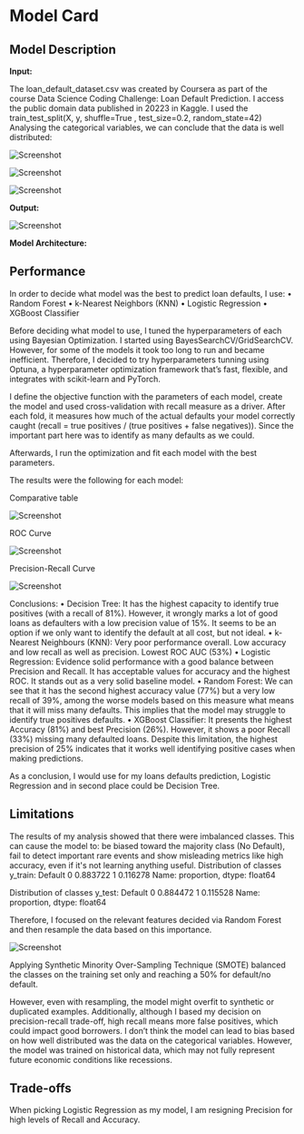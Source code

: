 # Model Card

## Model Description

**Input:** 

The loan_default_dataset.csv was created by Coursera as part of the course Data Science Coding Challenge: Loan Default Prediction. I access the public domain data published in 20223 in Kaggle.
I used the train_test_split(X, y, shuffle=True , test_size=0.2, random_state=42)
Analysing the categorical variables, we can conclude that the data is well distributed:

![Screenshot](model_card_image1.png)

![Screenshot](model_card_image2.png)

![Screenshot](model_card_image3.png)



**Output:** 

![Screenshot](model_card_image4.png)


**Model Architecture:** 
## Performance

In order to decide what model was the best to predict loan defaults, I use:
•	Random Forest
•	k-Nearest Neighbors (KNN)
•	Logistic Regression
•	XGBoost Classifier

Before deciding what model to use, I tuned the hyperparameters of each using Bayesian Optimization. I started using BayesSearchCV/GridSearchCV. However, for some of the models it took too long to run and became inefficient. Therefore, I decided to try hyperparameters tunning using Optuna, a hyperparameter optimization framework that’s fast, flexible, and integrates with scikit-learn and PyTorch.

I define the objective function with the parameters of each model, create the model and used cross-validation with recall measure as a driver. After each fold, it measures how much of the actual defaults your model correctly caught (recall = true positives / (true positives + false negatives)). Since the important part here was to identify as many defaults as we could. 

Afterwards, I run the optimization and fit each model with the best parameters. 

The results were the following for each model:

Comparative table

![Screenshot](model_card_image5.png)

ROC Curve

![Screenshot](model_card_image6.png)

Precision-Recall Curve

![Screenshot](model_card_image6.png)


Conclusions:
    •	Decision Tree: It has the highest capacity to identify true positives (with a recall of 81%). However, it wrongly marks a lot of good loans as defaulters with a low precision value of 15%. It seems to be an option if we only want to identify the default at all cost, but not ideal.
    •	k-Nearest Neighbours (KNN): Very poor performance overall. Low accuracy and low recall as well as precision. Lowest ROC AUC (53%)
    •	Logistic Regression: Evidence solid performance with a good balance between Precision and Recall. It has acceptable values for accuracy and the highest ROC. It stands out as a very solid baseline model.
    •	Random Forest: We can see that it has the second highest accuracy value (77%) but a very low recall of 39%, among the worse models based on this measure what means that it will miss many defaults. This implies that the model may struggle to identify true positives defaults.
    •	XGBoost Classifier: It presents the highest Accuracy (81%) and best Precision (26%). However, it shows a poor Recall (33%) missing many defaulted loans. Despite this limitation, the highest precision of 25% indicates that it works well identifying positive cases when making predictions.

As a conclusion, I would use for my loans defaults prediction, Logistic Regression and in second place could be Decision Tree. 


## Limitations

The results of my analysis showed that there were imbalanced classes. This can cause the model to: be biased toward the majority class (No Default), fail to detect important rare events and show misleading metrics like high accuracy, even if it's not learning anything useful.
Distribution of classes y_train:
Default
0    0.883722
1    0.116278
Name: proportion, dtype: float64

Distribution of classes y_test:
Default
0    0.884472
1    0.115528
Name: proportion, dtype: float64

Therefore, I focused on the relevant features decided via Random Forest and then resample the data based on this importance.  

![Screenshot](model_card_image8.png)

Applying Synthetic Minority Over-Sampling Technique (SMOTE) balanced the classes on the training set only and reaching a 50% for default/no default.

However, even with resampling, the model might overfit to synthetic or duplicated examples.
Additionally, although I based my decision on precision-recall trade-off, high recall means more false positives, which could impact good borrowers.
I don’t think the model can lead to bias based on how well distributed was the data on the categorical variables. However, the model was trained on historical data, which may not fully represent future economic conditions like recessions.


## Trade-offs

When picking Logistic Regression as my model, I am resigning Precision for high levels of Recall and Accuracy. 

